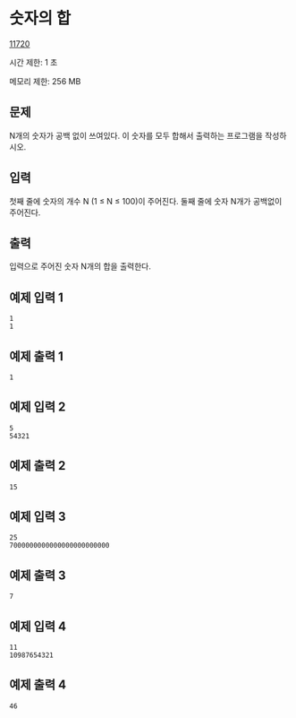 # 숫자의 합

[11720](http://codeup.kr/problem.php?id=11720)

시간 제한: 1 초

메모리 제한: 256 MB

## 문제

N개의 숫자가 공백 없이 쓰여있다. 이 숫자를 모두 합해서 출력하는 프로그램을 작성하시오.

## 입력

첫째 줄에 숫자의 개수 N (1 ≤ N ≤ 100)이 주어진다. 둘째 줄에 숫자 N개가 공백없이 주어진다.

## 출력

입력으로 주어진 숫자 N개의 합을 출력한다.

## 예제 입력 1

```text
1
1
```

## 예제 출력 1

```text
1
```

## 예제 입력 2

```text
5
54321
```

## 예제 출력 2

```text
15
```

## 예제 입력 3

```text
25
7000000000000000000000000
```

## 예제 출력 3

```text
7
```

## 예제 입력 4

```text
11
10987654321
```

## 예제 출력 4

```text
46
```
